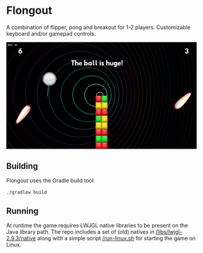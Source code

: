 # Flongout
A combination of flipper, pong and breakout for 1-2 players. Customizable keyboard and/or gamepad controls.

![Screenshot](https://raw.githubusercontent.com/mkforsb/flongout/main/doc/screenshot-game.png)

## Building
Flongout uses the Gradle build tool:

    ./gradlew build

## Running
At runtime the game requires LWJGL native libraries to be present on the Java library path. The repo includes
a set of (old) natives in [/libs/lwjgl-2.9.3/native](/libs/lwjgl-2.9.3/native) along with a simple script 
[/run-linux.sh](https://github.com/mkforsb/flongout/blob/main/run-linux.sh) for starting the game on Linux.